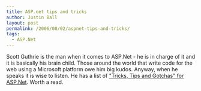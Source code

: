 ```yaml
---
title: ASP.net tips and tricks
author: Justin Ball
layout: post
permalink: /2006/08/02/aspnet-tips-and-tricks/
tags:
  - ASP.Net
---
```


Scott Guthrie is the man when it comes to ASP.Net - he is in charge of it and it is basically his brain child. Those around the world that write code for the web using a Microsoft platform owe him big kudos. Anyway, when he speaks it is wise to listen. He has a list of ["Tricks, Tips and Gotchas" for ASP.Net][1]. Worth a read.

 [1]: http://weblogs.asp.net/scottgu/pages/ASP.NET-2.0-Tips_2C00_-Tricks_2C00_-Recipes-and-Gotchas.aspx